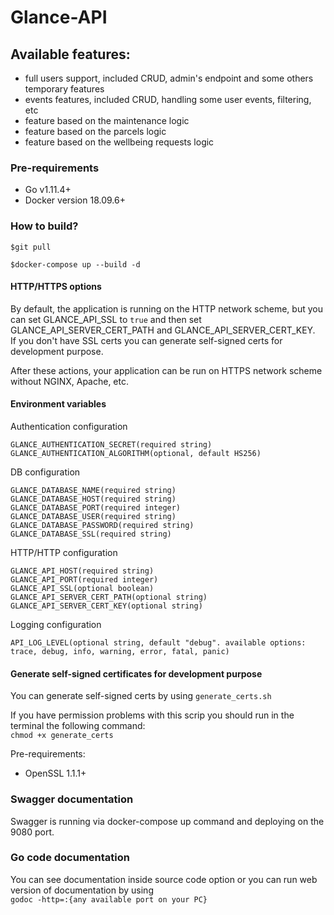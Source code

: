 # Glance-API

## Available features:

* full users support, included CRUD, admin's endpoint and some others temporary features
* events features, included CRUD, handling some user events, filtering, etc
* feature based on the maintenance logic
* feature based on the parcels logic
* feature based on the wellbeing requests logic


### Pre-requirements
* Go v1.11.4+
* Docker version 18.09.6+

### How to build?
`$git pull`

`$docker-compose up --build -d`

#### HTTP/HTTPS options

By default, the application is running on the HTTP network scheme, but you can set GLANCE_API_SSL to `true` and then set GLANCE_API_SERVER_CERT_PATH and GLANCE_API_SERVER_CERT_KEY.  
If you don't have SSL certs you can generate self-signed certs for development purpose.

After these actions, your application can be run on HTTPS network scheme without NGINX, Apache, etc. 
#### Environment variables

Authentication configuration
```
GLANCE_AUTHENTICATION_SECRET(required string)
GLANCE_AUTHENTICATION_ALGORITHM(optional, default HS256)
```
DB configuration
```
GLANCE_DATABASE_NAME(required string)
GLANCE_DATABASE_HOST(required string)
GLANCE_DATABASE_PORT(required integer)
GLANCE_DATABASE_USER(required string)
GLANCE_DATABASE_PASSWORD(required string)
GLANCE_DATABASE_SSL(required string)
```
HTTP/HTTP configuration
```
GLANCE_API_HOST(required string)
GLANCE_API_PORT(required integer)
GLANCE_API_SSL(optional boolean)
GLANCE_API_SERVER_CERT_PATH(optional string)
GLANCE_API_SERVER_CERT_KEY(optional string)
```
Logging configuration
```
API_LOG_LEVEL(optional string, default "debug". available options: trace, debug, info, warning, error, fatal, panic)
```

#### Generate self-signed certificates for development purpose
You can generate self-signed certs by using `generate_certs.sh`  

If you have permission problems with this scrip you should run  in the terminal the following command:  
`chmod +x generate_certs`

Pre-requirements:
*  OpenSSL 1.1.1+

### Swagger documentation
Swagger is running via docker-compose up command and deploying on the 9080 port.
### Go code documentation

You can see documentation inside source code option or you can run web version of documentation by using  
``godoc -http=:{any available port on your PC}``